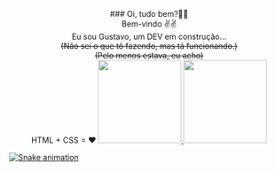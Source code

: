 
<div align="center" class="color">
### Oi, tudo bem?👀👀</br>
Bem-vindo ✌✌ </br>
Eu sou Gustavo, um DEV em construção...</br>
<s>(Não sei o que tô fazendo, mas tá funcionando.)</s></br>
<s>(Pelo menos estava, eu acho)</s></br>
HTML + CSS = ❤
</div?

<div align="center">
  <a href="https://github.com/gustavojb92">
  <img height="150em" src="https://github-readme-stats.vercel.app/api?username=gustavojb92&show_icons=false&theme=gotham&include_all_commits=true&count_private=true"/>
  <img height="150em" src="https://github-readme-stats.vercel.app/api/top-langs/?username=gustavojb92&layout=compact&langs_count=7&theme=gotham"/>
</div>

  ![Snake animation](https://github.com/gustavojb92/gustavojb92/blob/output/github-contribution-grid-snake.svg)

  
<style>
 .color{
    background-color: rgb(0.0.0)
    color: rgb(14,255,6)
  }
</style>  
